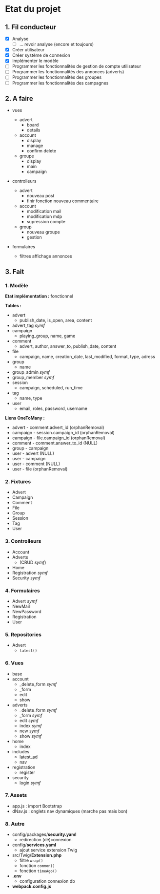 # Etat du projet

## 1. Fil conducteur

- [X] Analyse
    - [ ] ... revoir analyse (encore et toujours)
- [X] Créer utilisateur
- [X] Créer système de connexion
- [X] Implémenter le modèle
- [ ] Programmer les fonctionnalités de gestion de compte utilisateur
- [ ] Programmer les fonctionnalités des annonces (adverts)
- [ ] Programmer les fonctionnalités des groupes
- [ ] Programmer les fonctionnalités des campagnes

## 2. A faire

- vues
    - advert
        - board
        - details
    - account
        - display
        - manage
        - confirm delete
    - groupe
        - display
        - main
        - campaign

- controlleurs
    - advert
        - nouveau post
        - finir fonction nouveau commentaire
    - account
        - modification mail
        - modification mdp
        - supression compte
    - group
        - nouveau groupe
        - gestion


- formulaires
    - filtres affichage annonces

## 3. Fait

### 1. Modèle

**Etat implémentation :** fonctionnel

**Tables :**

- advert
    - publish_date, is_open, area, content
- advert_tag *symf*
- campaign
    - playing_group, name, game
- comment
    - advert, author, answer_to, publish_date, content
- file
    - campaign, name, creation_date, last_modified, format, type, adress
- group
    - name
- group_admin *symf*
- group_member *symf*
- session
    - campaign, scheduled, run_time
- tag
    - name, type
- user
    - email, roles, password, username

**Liens OneToMany :**
- advert - comment.advert_id (orphanRemoval)
- campaign - session.campaign_id (orphanRemoval)
- campaign - file.campaign_id (orphanRemoval)
- comment - comment.answer_to_id (NULL)
- group - campaign
- user - advert (NULL)
- user - campaign
- user - comment (NULL)
- user - file (orphanRemoval)

### 2. Fixtures

- Advert
- Campaign
- Comment
- File
- Group
- Session
- Tag
- User

### 3. Controlleurs

- Account
- Adverts
    - (CRUD *symf*)
- Home
- Registration *symf*
- Security *symf*

### 4. Formulaires

- Advert *symf*
- NewMail
- NewPassword
- Registration
- User

### 5. Repositories

- Advert
    - `latest()`

### 6. Vues

- base
- account
    - _delete_form *symf*
    - _form
    - edit
    - show
- adverts
    - _delete_form *symf*
    - _form *symf*
    - edit *symf*
    - index *symf*
    - new *symf*
    - show *symf*
- home
    - index
- includes
    - latest_ad
    - nav
- registration
    - register
- security
    - login *symf*

### 7. Assets

- app.js : import Bootstrap
- dNav.js : onglets nav dynamiques (marche pas mais bon)

### 8. Autre

- config/packages/**security.yaml**
    - redirection (dé)connexion
- config/**services.yaml**
    - ajout service extension Twig
- src/Twig/**Extension.php**
    - filtre `wrap()`
    - fonction `common()`
    - fonction `timeAgo()`
- **.env**
    - configuration connexion db
- **webpack.config.js**